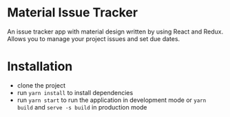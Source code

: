 # Material Issue Tracker

An issue tracker app with material design written by using React and Redux. Allows you to manage your project issues and set due dates.

# Installation

- clone the project
- run ```yarn install``` to install dependencies
- run ```yarn start``` to run the application in development mode or ```yarn build``` and ```serve -s build``` in production mode
